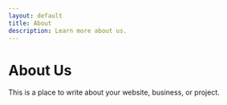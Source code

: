 ```yaml
---
layout: default
title: About
description: Learn more about us.
---
```


<h1>About Us</h1>
<p>This is a place to write about your website, business, or project.</p>
